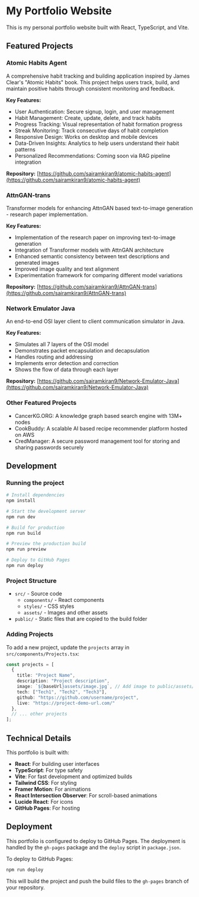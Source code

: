 # My Portfolio Website

This is my personal portfolio website built with React, TypeScript, and Vite.

## Featured Projects

### Atomic Habits Agent
A comprehensive habit tracking and building application inspired by James Clear's "Atomic Habits" book. This project helps users track, build, and maintain positive habits through consistent monitoring and feedback.

**Key Features:**
- User Authentication: Secure signup, login, and user management
- Habit Management: Create, update, delete, and track habits
- Progress Tracking: Visual representation of habit formation progress
- Streak Monitoring: Track consecutive days of habit completion
- Responsive Design: Works on desktop and mobile devices
- Data-Driven Insights: Analytics to help users understand their habit patterns
- Personalized Recommendations: Coming soon via RAG pipeline integration

**Repository:** [https://github.com/sairamkiran9/atomic-habits-agent](https://github.com/sairamkiran9/atomic-habits-agent)

### AttnGAN-trans
Transformer models for enhancing AttnGAN based text-to-image generation - research paper implementation.

**Key Features:**
- Implementation of the research paper on improving text-to-image generation
- Integration of Transformer models with AttnGAN architecture
- Enhanced semantic consistency between text descriptions and generated images
- Improved image quality and text alignment
- Experimentation framework for comparing different model variations

**Repository:** [https://github.com/sairamkiran9/AttnGAN-trans](https://github.com/sairamkiran9/AttnGAN-trans)

### Network Emulator Java
An end-to-end OSI layer client to client communication simulator in Java.

**Key Features:**
- Simulates all 7 layers of the OSI model
- Demonstrates packet encapsulation and decapsulation
- Handles routing and addressing
- Implements error detection and correction
- Shows the flow of data through each layer

**Repository:** [https://github.com/sairamkiran9/Network-Emulator-Java](https://github.com/sairamkiran9/Network-Emulator-Java)

### Other Featured Projects
- CancerKG.ORG: A knowledge graph based search engine with 13M+ nodes
- CookBuddy: A scalable AI based recipe recommender platform hosted on AWS
- CredManager: A secure password management tool for storing and sharing passwords securely

## Development

### Running the project

```bash
# Install dependencies
npm install

# Start the development server
npm run dev

# Build for production
npm run build

# Preview the production build
npm run preview

# Deploy to GitHub Pages
npm run deploy
```

### Project Structure

- `src/` - Source code
  - `components/` - React components
  - `styles/` - CSS styles
  - `assets/` - Images and other assets
- `public/` - Static files that are copied to the build folder

### Adding Projects

To add a new project, update the `projects` array in `src/components/Projects.tsx`:

```typescript
const projects = [
  {
    title: "Project Name",
    description: "Project description",
    image: `${baseUrl}assets/image.jpg`, // Add image to public/assets/
    tech: ["Tech1", "Tech2", "Tech3"],
    github: "https://github.com/username/project",
    live: "https://project-demo-url.com/"
  },
  // ... other projects
];
```

## Technical Details

This portfolio is built with:

- **React**: For building user interfaces
- **TypeScript**: For type safety
- **Vite**: For fast development and optimized builds
- **Tailwind CSS**: For styling
- **Framer Motion**: For animations
- **React Intersection Observer**: For scroll-based animations
- **Lucide React**: For icons
- **GitHub Pages**: For hosting

## Deployment

This portfolio is configured to deploy to GitHub Pages. The deployment is handled by the `gh-pages` package and the `deploy` script in `package.json`.

To deploy to GitHub Pages:

```bash
npm run deploy
```

This will build the project and push the build files to the `gh-pages` branch of your repository.
